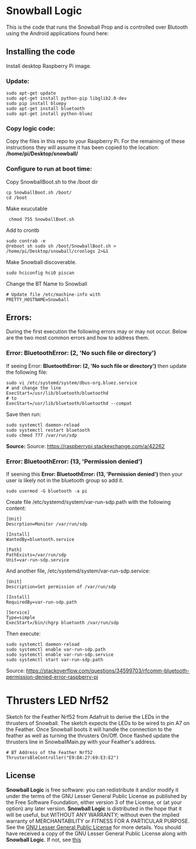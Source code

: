 # Snowball Logic
This is the code that runs the Snowball Prop and is controlled over Blutooth using the Android applications found here: 


## Installing the code
 Install desktop Raspberry Pi image.

### Update:
 ```
sudo apt-get update
sudo apt-get install python-pip libglib2.0-dev
sudo pip install bluepy
sudo apt-get install bluetooth
sudo apt-get install python-bluez
```

### Copy logic code:
Copy the files in this repo to your Raspberry Pi. For the remaining of these instructions they will assume it has been copied to the location: **/home/pi/Desktop/snowball/**

### Configure to run at boot time:
Copy SnowballBoot.sh to the /boot dir
```
cp SnowballBoot.sh /boot/
cd /boot
```
Make exucutable 
```
 chmod 755 SnowballBoot.sh
```

Add to crontb 
```
sudo contrab -e
@reboot sh sudo sh /boot/SnowballBoot.sh > /home/pi/Desktop/snowball/cronlogs 2>&1
```


Make Snowball discoverable. 
```
sudo hciconfig hci0 piscan
```    
Change the BT Name to Snowball
```
# Update file /etc/machine-info with
PRETTY_HOSTNAME=Snowball
```
 
## Errors:
During the first execution the following errors may or may not occur. Below are the two most common errors and how to address them. 

### Error: BluetoothError: (2, 'No such file or directory') 
If seeing Error: **BluetoothError: (2, 'No such file or directory')** then update the following file:

```
sudo vi /etc/systemd/system/dbus-org.bluez.service
# and change the line
ExecStart=/usr/lib/bluetooth/bluetoothd
# to 
ExecStart=/usr/lib/bluetooth/bluetoothd --compat
```
Save then run:
```
sudo systemctl daemon-reload
sudo systemctl restart bluetooth
sudo chmod 777 /var/run/sdp
```

**Source:** Source: https://raspberrypi.stackexchange.com/a/42262


### Error: BluetoothError: (13, 'Permission denied')
If seening this **Error: BluetoothError: (13, 'Permission denied')** then your user is likely not in the bluetooth group so add it.
```
sudo usermod -G bluetooth -a pi
```
Create file /etc/systemd/system/var-run-sdp.path with the following content:
```
[Unit]
Descrption=Monitor /var/run/sdp

[Install]
WantedBy=bluetooth.service

[Path]
PathExists=/var/run/sdp
Unit=var-run-sdp.service
```
And another file, /etc/systemd/system/var-run-sdp.service:
```
[Unit]
Description=Set permission of /var/run/sdp

[Install]
RequiredBy=var-run-sdp.path

[Service]
Type=simple
ExecStart=/bin/chgrp bluetooth /var/run/sdp
```

Then execute: 
```
sudo systemctl daemon-reload
sudo systemctl enable var-run-sdp.path
sudo systemctl enable var-run-sdp.service
sudo systemctl start var-run-sdp.path
```
Source: https://stackoverflow.com/questions/34599703/rfcomm-bluetooth-permission-denied-error-raspberry-pi


# Thrusters LED Nrf52
Sketch for the Feather Nrf52 from Adafruit to derive the LEDs in the thrusters of Snowball. The sketch expects the LEDs to be wired to pin A7 on the Feather. Once Snowball boots it will handle the connection to the feather as well as turning the thrusters On/Off. Once flashed update the thrusters line in SnowballMain.py with your Feather's address.
```
# BT Address of the Feather Nrf52
ThrustersBleController("E9:DA:27:69:E3:E2")
```

License
----

**Snowball Logic** is free software: you can redistribute it and/or modify it under the terms of the GNU Lesser General Public License as published by the Free Software Foundation, either version 3 of the License, or (at your option) any later version. **Snowball Logic** is distributed in the hope that it will be useful, but WITHOUT ANY WARRANTY; without even the implied warranty of MERCHANTABILITY or FITNESS FOR A PARTICULAR PURPOSE. See the [GNU Lesser General Public License](https://www.gnu.org/licenses/lgpl-3.0.en.html) for more details. You should have received a copy of the GNU Lesser General Public License along with **Snowball Logic**. If not, see [this](https://www.gnu.org/licenses/lgpl-3.0.en.html)





